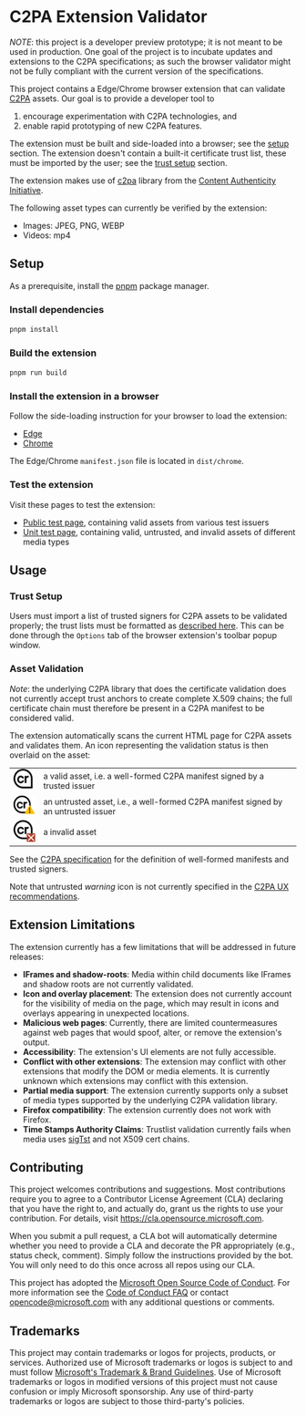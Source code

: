 # C2PA Extension Validator

*NOTE*: this project is a developer preview prototype; it is not meant to be used in production. One goal of the project is to incubate updates and extensions to the C2PA specifications; as such the browser validator might not be fully compliant with the current version of the specifications.

This project contains a Edge/Chrome browser extension that can validate [C2PA](https://c2pa.org) assets. Our goal is to provide a developer tool to

1. encourage experimentation with C2PA technologies, and
2. enable rapid prototyping of new C2PA features.

The extension must be built and side-loaded into a browser; see the [setup](#setup) section. The extension doesn't contain a built-it certificate trust list, these must be imported by the user; see the [trust setup](#trust-setup) section.  

The extension makes use of [c2pa](https://github.com/contentauth/c2pa-js) library from the [Content Authenticity Initiative](https://github.com/contentauth).

The following asset types can currently be verified by the extension:

* Images: JPEG, PNG, WEBP
* Videos: mp4

## Setup

As a prerequisite, install the [pnpm](https://pnpm.io/installation) package manager.

### Install dependencies

```bash
pnpm install
```

### Build the extension

```bash
pnpm run build
```

### Install the extension in a browser

Follow the side-loading instruction for your browser to load the extension:

* [Edge](https://learn.microsoft.com/en-us/microsoft-edge/extensions-chromium/getting-started/extension-sideloading)  
* [Chrome](https://developer.chrome.com/docs/extensions/mv3/getstarted/development-basics/#load-unpacked)  

The Edge/Chrome `manifest.json` file is located in `dist/chrome`.

### Test the extension

Visit these pages to test the extension:

* [Public test page](./test/public-tests.html), containing valid assets from various test issuers
* [Unit test page](./test/unit-tests.html), containing valid, untrusted, and invalid assets of different media types

## Usage

### Trust Setup

Users must import a list of trusted signers for C2PA assets to be validated properly; the trust lists must be formatted as [described here](https://github.com/christianpaquin/c2pa-explorations/blob/main/trust-lists/trust-lists.md). This can be done through the `Options` tab of the browser extension's toolbar popup window.

### Asset Validation

*Note*: the underlying C2PA library that does the certificate validation does not currently accept trust anchors to create complete X.509 chains; the full certificate chain must therefore be present in a C2PA manifest to be considered valid.

The extension automatically scans the current HTML page for C2PA assets and validates them. An icon representing the validation status is then overlaid on the asset:

|                                                                  |                                                                                     |
|------------------------------------------------------------------|-------------------------------------------------------------------------------------|
| <img src="./public/icons/cr.svg" alt="valid icon" width="50">    | a valid asset, i.e. a well-formed C2PA manifest signed by a trusted issuer          |
| <img src="./public/icons/cr!.svg" alt="warning icon" width="50"> | an untrusted asset, i.e., a well-formed C2PA manifest signed by an untrusted issuer |
| <img src="./public/icons/crx.svg" alt="invalid icon" width="50"> | a invalid asset                                                                     |

See the [C2PA specification](https://c2pa.org/specifications/specifications/2.0/specs/C2PA_Specification.html#_statements_by_a_validator) for the definition of well-formed manifests and trusted signers.

Note that untrusted *warning* icon is not currently specified in the [C2PA UX recommendations](https://c2pa.org/specifications/specifications/1.4/ux/UX_Recommendations.html).

## Extension Limitations

The extension currently has a few limitations that will be addressed in future releases:

* **IFrames and shadow-roots**: Media within child documents like IFrames and shadow roots are not currently validated.
* **Icon and overlay placement**: The extension does not currently account for the visibility of media on the page, which may result in icons and overlays appearing in unexpected locations.
* **Malicious web pages**: Currently, there are limited countermeasures against web pages that would spoof, alter, or remove the extension's output.
* **Accessibility**: The extension's UI elements are not fully accessible.
* **Conflict with other extensions**: The extension may conflict with other extensions that modify the DOM or media elements. It is currently unknown which extensions may conflict with this extension.
* **Partial media support**: The extension currently supports only a subset of media types supported by the underlying C2PA validation library.
* **Firefox compatibility**: The extension currently does not work with Firefox.
* **Time Stamps Authority Claims**: Trustlist validation currently fails when media uses [sigTst](https://c2pa.org/specifications/specifications/2.0/specs/C2PA_Specification.html#_time_stamps) and not X509 cert chains.

## Contributing

This project welcomes contributions and suggestions.  Most contributions require you to agree to a
Contributor License Agreement (CLA) declaring that you have the right to, and actually do, grant us
the rights to use your contribution. For details, visit <https://cla.opensource.microsoft.com>.

When you submit a pull request, a CLA bot will automatically determine whether you need to provide
a CLA and decorate the PR appropriately (e.g., status check, comment). Simply follow the instructions
provided by the bot. You will only need to do this once across all repos using our CLA.

This project has adopted the [Microsoft Open Source Code of Conduct](https://opensource.microsoft.com/codeofconduct/).
For more information see the [Code of Conduct FAQ](https://opensource.microsoft.com/codeofconduct/faq/) or
contact [opencode@microsoft.com](mailto:opencode@microsoft.com) with any additional questions or comments.

## Trademarks

This project may contain trademarks or logos for projects, products, or services. Authorized use of Microsoft
trademarks or logos is subject to and must follow
[Microsoft's Trademark & Brand Guidelines](https://www.microsoft.com/en-us/legal/intellectualproperty/trademarks/usage/general).
Use of Microsoft trademarks or logos in modified versions of this project must not cause confusion or imply Microsoft sponsorship.
Any use of third-party trademarks or logos are subject to those third-party's policies.
